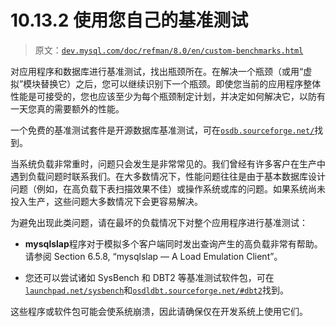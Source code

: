 # 10.13.2 使用您自己的基准测试

> 原文：[`dev.mysql.com/doc/refman/8.0/en/custom-benchmarks.html`](https://dev.mysql.com/doc/refman/8.0/en/custom-benchmarks.html)

对应用程序和数据库进行基准测试，找出瓶颈所在。在解决一个瓶颈（或用“虚拟”模块替换它）之后，您可以继续识别下一个瓶颈。即使您当前的应用程序整体性能是可接受的，您也应该至少为每个瓶颈制定计划，并决定如何解决它，以防有一天您真的需要额外的性能。

一个免费的基准测试套件是开源数据库基准测试，可在[`osdb.sourceforge.net/`](http://osdb.sourceforge.net/)找到。

当系统负载非常重时，问题只会发生是非常常见的。我们曾经有许多客户在生产中遇到负载问题时联系我们。在大多数情况下，性能问题往往是由于基本数据库设计问题（例如，在高负载下表扫描效果不佳）或操作系统或库的问题。如果系统尚未投入生产，这些问题大多数情况下会更容易解决。

为避免出现此类问题，请在最坏的负载情况下对整个应用程序进行基准测试：

+   **mysqlslap**程序对于模拟多个客户端同时发出查询产生的高负载非常有帮助。请参阅 Section 6.5.8, “mysqlslap — A Load Emulation Client”。

+   您还可以尝试诸如 SysBench 和 DBT2 等基准测试软件包，可在[`launchpad.net/sysbench`](https://launchpad.net/sysbench)和[`osdldbt.sourceforge.net/#dbt2`](http://osdldbt.sourceforge.net/#dbt2)找到。

这些程序或软件包可能会使系统崩溃，因此请确保仅在开发系统上使用它们。
